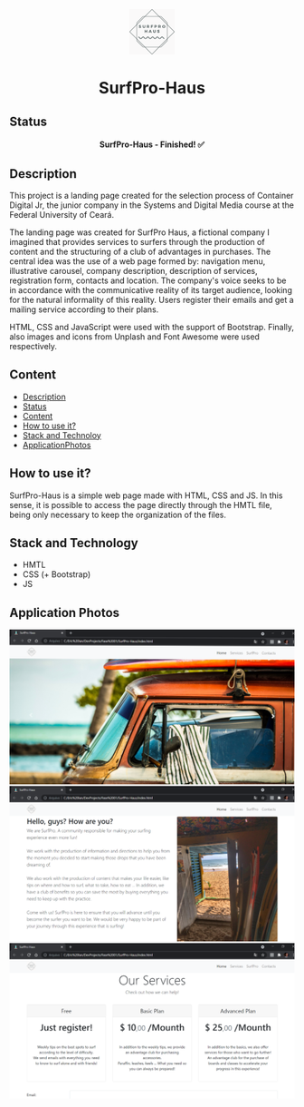 <p align="center">
	<img src="./assets/img/logo.png" width="80">
</p>

<h1 align="center">SurfPro-Haus</h1>

## Status

<h4 align="center"> 
	SurfPro-Haus - Finished! ✅
</h4>

## Description

This project is a landing page created for the selection process of Container Digital Jr, the junior company in the Systems and Digital Media course at the Federal University of Ceará.

The landing page was created for SurfPro Haus, a fictional company I imagined that provides services to surfers through the production of content and the structuring of a club of advantages in purchases. The central idea was the use of a web page formed by: navigation menu, illustrative carousel, company description, description of services, registration form, contacts and location. The company's voice seeks to be in accordance with the communicative reality of its target audience, looking for the natural informality of this reality. Users register their emails and get a mailing service according to their plans.

HTML, CSS and JavaScript were used with the support of Bootstrap. Finally, also images and icons from Unplash and Font Awesome were used respectively.

## Content

- [Description](#description)
- [Status](#status)
- [Content](#content)
- [How to use it?](#how-to-use-it)
- [Stack and Technoloy](#stack-and-technology)
- [ApplicationPhotos](#application-photos)

## How to use it?

SurfPro-Haus is a simple web page made with HTML, CSS and JS. In this sense, it is possible to access the page directly through the HMTL file, being only necessary to keep the organization of the files.

## Stack and Technology

- HMTL
- CSS (+ Bootstrap)
- JS

## Application Photos

<img src="./assets/photos/LP01.png">
<img src="./assets/photos/LP02.png">
<img src="./assets/photos/LP03.png">
